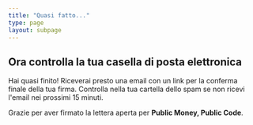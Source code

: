 ```yaml
---
title: "Quasi fatto..."
type: page
layout: subpage
---
```


## Ora controlla la tua casella di posta elettronica

Hai quasi finito! Riceverai presto una email con un link per la conferma finale della tua firma. Controlla nella tua cartella dello spam se non ricevi l'email nei prossimi 15 minuti. 

Grazie per aver firmato la lettera aperta per **Public Money, Public Code**.
